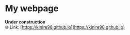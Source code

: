 # My webpage

**Under construction**  
:globe_with_meridians: Link: [https://kinire98.github.io](https://kinire98.github.io)
 
